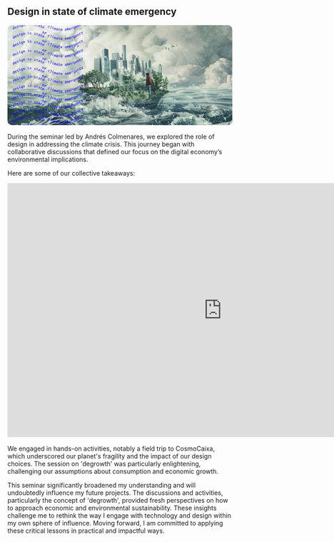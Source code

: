 ## Design in state of climate emergency
<img src="../images/design in state of CE.png" alt="volumetric display" style="border-radius: 10px;"> 

During the seminar led by Andrés Colmenares, we explored the role of design in addressing the climate crisis. This journey began with collaborative discussions that defined our focus on the digital economy’s environmental implications.

Here are some of our collective takeaways:

<iframe src="https://docs.google.com/presentation/d/e/2PACX-1vQgfSj267GD4MdKhvMdb5QS4cxnZpVtMvxsyBjppWbs-XGZ62nbCYe_vOGERNXgzaX-QaNXjTGU1jBc/embed?start=false&loop=false&delayms=3000" frameborder="0" width="960" height="569" allowfullscreen="true" mozallowfullscreen="true" webkitallowfullscreen="true"></iframe>

We engaged in hands-on activities, notably a field trip to CosmoCaixa, which underscored our planet's fragility and the impact of our design choices. The session on 'degrowth' was particularly enlightening, challenging our assumptions about consumption and economic growth.

This seminar significantly broadened my understanding and will undoubtedly influence my future projects. The discussions and activities, particularly the concept of 'degrowth', provided fresh perspectives on how to approach economic and environmental sustainability. These insights challenge me to rethink the way I engage with technology and design within my own sphere of influence. Moving forward, I am committed to applying these critical lessons in practical and impactful ways. 